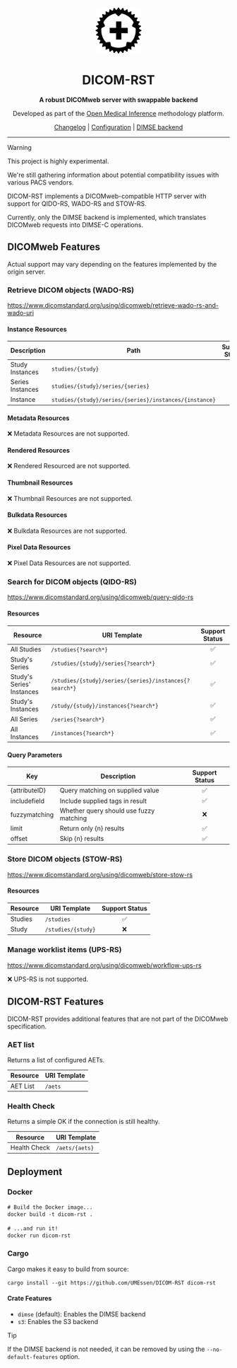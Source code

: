 <div align="center">

![DICOM-RST Logo[^1]](./dicom-rst-icon.png)

# DICOM-RST

**A robust DICOMweb server with swappable backend**

Developed as part of the [Open Medical Inference](https://diz.ikim.nrw/en/project/omi/) methodology platform.

[Changelog](./CHANGELOG.md) | [Configuration](./docs/configuration.md) | [DIMSE backend](./docs/dimse.md)

</div>

---

> [!WARNING]  
> This project is highly experimental.
>
> We're still gathering information about potential compatibility issues with various PACS vendors.

DICOM-RST implements a DICOMweb-compatible HTTP server with support for QIDO-RS, WADO-RS and STOW-RS.

Currently, only the DIMSE backend is implemented, which translates DICOMweb requests into DIMSE-C operations.

## DICOMweb Features

Actual support may vary depending on the features implemented by the origin server.

### Retrieve DICOM objects (WADO-RS)

https://www.dicomstandard.org/using/dicomweb/retrieve-wado-rs-and-wado-uri

#### Instance Resources

| Description      | Path                                                   | Support Status |
|------------------|--------------------------------------------------------|:--------------:|
| Study Instances  | `studies/{study}`                                      |       ✅        |
| Series Instances | `studies/{study}/series/{series}`                      |       ✅        |
| Instance         | `studies/{study}/series/{series}/instances/{instance}` |       ✅        |

#### Metadata Resources

❌ Metadata Resources are not supported.

#### Rendered Resources

❌ Rendered Resourced are not supported.

#### Thumbnail Resources

❌ Thumbnail Resources are not supported.

#### Bulkdata Resources

❌ Bulkdata Resources are not supported.

#### Pixel Data Resources

❌ Pixel Data Resources are not supported.

### Search for DICOM objects (QIDO-RS)

https://www.dicomstandard.org/using/dicomweb/query-qido-rs

#### Resources

| Resource                  | URI Template                                           | Support Status |
|---------------------------|--------------------------------------------------------|:--------------:|
| All Studies               | `/studies{?search*}`                                   |       ✅        |
| Study's Series            | `/studies/{study}/series{?search*}`                    |       ✅        |
| Study's Series' Instances | `/studies/{study}/series/{series}/instances{?search*}` |       ✅        |
| Study's Instances         | `/study/{study}/instances{?search*}`                   |       ✅        |
| All Series                | `/series{?search*}`                                    |       ✅        |
| All Instances             | `/instances{?search*}`                                 |       ✅        |

#### Query Parameters

| Key           | Description                             | Support Status |
|---------------|-----------------------------------------|:--------------:|
| {attributeID} | Query matching on supplied value        |       ✅        |
| includefield  | Include supplied tags in result         |       ✅        |
| fuzzymatching | Whether query should use fuzzy matching |       ❌        |
| limit         | Return only {n} results                 |       ✅        |
| offset        | Skip {n} results                        |       ✅        |

### Store DICOM objects (STOW-RS)

https://www.dicomstandard.org/using/dicomweb/store-stow-rs

#### Resources

| Resource | URI Template       | Support Status |
|----------|--------------------|:--------------:|
| Studies  | `/studies`         |       ✅        |
| Study    | `/studies/{study}` |       ❌        |

### Manage worklist items (UPS-RS)

https://www.dicomstandard.org/using/dicomweb/workflow-ups-rs

❌ UPS-RS is not supported.

## DICOM-RST Features

DICOM-RST provides additional features that are not part of the DICOMweb specification.

### AET list

Returns a list of configured AETs.

| Resource | URI Template |
|----------|--------------|
| AET List | `/aets`      |

### Health Check

Returns a simple OK if the connection is still healthy.

| Resource     | URI Template   |
|--------------|----------------|
| Health Check | `/aets/{aets}` |

## Deployment

### Docker

```shell
# Build the Docker image...
docker build -t dicom-rst .

# ...and run it!
docker run dicom-rst
```

### Cargo

Cargo makes it easy to build from source:

```shell
cargo install --git https://github.com/UMEssen/DICOM-RST dicom-rst
``` 

#### Crate Features

- `dimse` (default): Enables the DIMSE backend
- `s3`: Enables the S3 backend

> [!TIP]
> If the DIMSE backend is not needed, it can be removed by using the `--no-default-features` option.

[^1]: The [DICOM-RST logo](./dicom-rst-icon.png) is adapted from
the [Rust logo](https://github.com/rust-lang/rust-artwork)
owned by the Rust Foundation, used under CC-BY.